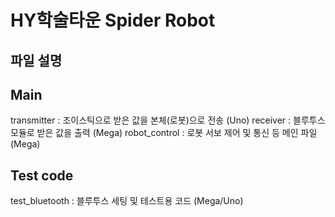 HY학술타운 Spider Robot
==================
파일 설명
------------------
## Main
transmitter : 조이스틱으로 받은 값을 본체(로봇)으로 전송 (Uno)
receiver : 블루투스 모듈로 받은 값을 출력 (Mega)
robot_control : 로봇 서보 제어 및 통신 등 메인 파일 (Mega)

## Test code
test_bluetooth : 블루투스 세팅 및 테스트용 코드 (Mega/Uno)

